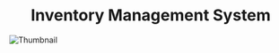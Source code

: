 <h1 style="text-align: center;">Inventory Management System</h1>

![Thumbnail](https://github.com/pourroymatt750/Inventory-Management-System/assets/69867050/b997bd65-1c86-4caa-b0ad-97521009ec95)
